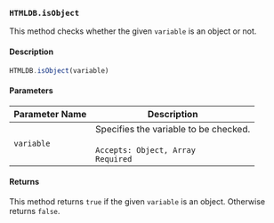 ### `HTMLDB.isObject`

This method checks whether the given `variable` is an object or not.

#### Description

```javascript
HTMLDB.isObject(variable)
```

#### Parameters

| Parameter Name             | Description                               |
| -------------------------- | ----------------------------------------- |
| `variable` | Specifies the variable to be checked.<br><br>`Accepts: Object, Array`<br>`Required` |

#### Returns

This method returns `true` if the given `variable` is an object. Otherwise returns `false`.